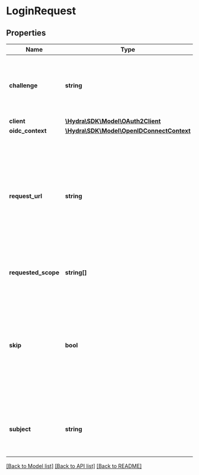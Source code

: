# LoginRequest

## Properties
Name | Type | Description | Notes
------------ | ------------- | ------------- | -------------
**challenge** | **string** | Challenge is the identifier (\&quot;authentication challenge\&quot;) of the consent authentication request. It is used to identify the session. | [optional] 
**client** | [**\Hydra\SDK\Model\OAuth2Client**](OAuth2Client.md) |  | [optional] 
**oidc_context** | [**\Hydra\SDK\Model\OpenIDConnectContext**](OpenIDConnectContext.md) |  | [optional] 
**request_url** | **string** | RequestURL is the original OAuth 2.0 Authorization URL requested by the OAuth 2.0 client. It is the URL which initiates the OAuth 2.0 Authorization Code or OAuth 2.0 Implicit flow. This URL is typically not needed, but might come in handy if you want to deal with additional request parameters. | [optional] 
**requested_scope** | **string[]** | RequestedScope contains all scopes requested by the OAuth 2.0 client. | [optional] 
**skip** | **bool** | Skip, if true, implies that the client has requested the same scopes from the same user previously. If true, you can skip asking the user to grant the requested scopes, and simply forward the user to the redirect URL.  This feature allows you to update / set session information. | [optional] 
**subject** | **string** | Subject is the user ID of the end-user that authenticated. Now, that end user needs to grant or deny the scope requested by the OAuth 2.0 client. | [optional] 

[[Back to Model list]](../README.md#documentation-for-models) [[Back to API list]](../README.md#documentation-for-api-endpoints) [[Back to README]](../README.md)


